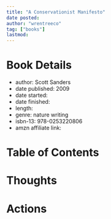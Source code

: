 ```yaml
---
title: "A Conservationist Manifesto"
date posted:
author: "wrentreeco"
tag: ["books"]
lastmod: 
---
```

# Book Details
- author: Scott Sanders
- date published: 2009
- date started: 
- date finished: 
- length: 
- genre: nature writing
- isbn-13: 978-0253220806
- amzn affiliate link: 

# Table of Contents


# Thoughts


# Actions